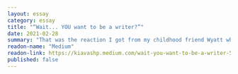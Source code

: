 ```yaml
---
layout: essay
category: essay
title: "“Wait... YOU want to be a writer?”"
date: 2021-02-28
summary: "That was the reaction I got from my childhood friend Wyatt when I first told him, and I understood why."
readon-name: "Medium"
readon-link: https://kiavashp.medium.com/wait-you-want-to-be-a-writer-5400bca29d4b
published: false
---
```

